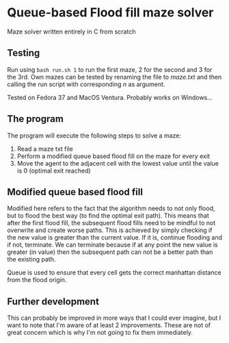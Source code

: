 # Queue-based Flood fill maze solver
Maze solver written entirely in C from scratch

## Testing
Run using `bash run.sh 1` to run the first maze, 2 for the second and 3 for the 3rd. Own mazes can be tested by renaming the file to *maze<n>.txt* and then calling the run script with corresponding *n* as argument. 
  
Tested on Fedora 37 and MacOS Ventura. Probably works on Windows...

## The program
The program will execute the following steps to solve a maze:
1. Read a maze txt file
3. Perform a modified queue based flood fill on the maze for every exit
4. Move the agent to the adjacent cell with the lowest value until the value is 0 (optimal exit reached)

## Modified queue based flood fill
Modified here refers to the fact that the algorithm needs to not only flood, but to flood the best way (to find the optimal exit path). This means that after the first flood fill, the subsequent flood fills need to be mindful to not overwrite and create worse paths. This is achieved by simply checking if the new value is greater than the current value. If it is, continue flooding and if not, terminate. We can terminate because if at any point the new value is greater (in value) then the subsequent path can not be a better path than the existing path.

Queue is used to ensure that every cell gets the correct manhattan distance from the flood origin. 

## Further development
This can probably be improved in more ways that I could ever imagine, but I want to note that I'm aware of at least 2 improvements. These are not of great concern which is why I'm not going to fix them immediately. 
